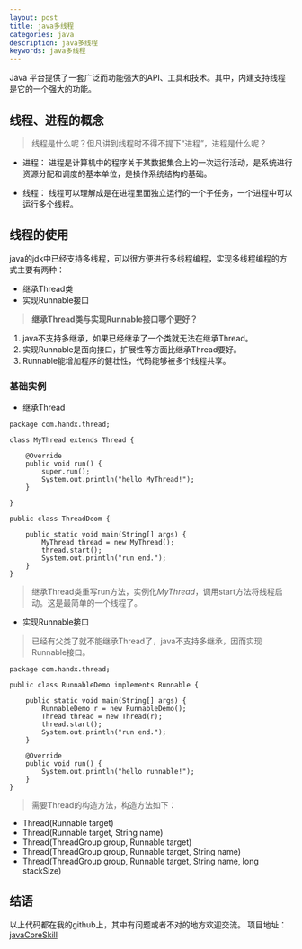 ```yaml
---
layout: post
title: java多线程
categories: java
description: java多线程
keywords: java多线程
---
```


Java 平台提供了一套广泛而功能强大的API、工具和技术。其中，内建支持线程是它的一个强大的功能。

## 线程、进程的概念
> 线程是什么呢？但凡讲到线程时不得不提下“进程”，进程是什么呢？

- 进程：
进程是计算机中的程序关于某数据集合上的一次运行活动，是系统进行资源分配和调度的基本单位，是操作系统结构的基础。

- 线程：
线程可以理解成是在进程里面独立运行的一个子任务，一个进程中可以运行多个线程。

## 线程的使用
java的jdk中已经支持多线程，可以很方便进行多线程编程，实现多线程编程的方式主要有两种：

- 继承Thread类
- 实现Runnable接口

> **继承Thread类与实现Runnable接口哪个更好？**
1. java不支持多继承，如果已经继承了一个类就无法在继承Thread。
2. 实现Runnable是面向接口，扩展性等方面比继承Thread要好。
3. Runnable能增加程序的健壮性，代码能够被多个线程共享。

### 基础实例

- 继承Thread

```
package com.handx.thread;

class MyThread extends Thread {
	
	@Override
	public void run() {
		super.run();
		System.out.println("hello MyThread!");
	}
	
}

public class ThreadDeom {

	public static void main(String[] args) {
		MyThread thread = new MyThread();
		thread.start();
		System.out.println("run end.");
	}
}
```
> 继承Thread类重写run方法，实例化*MyThread*，调用start方法将线程启动。这是最简单的一个线程了。

- 实现Runnable接口

> 已经有父类了就不能继承Thread了，java不支持多继承，因而实现Runnable接口。

```
package com.handx.thread;

public class RunnableDemo implements Runnable {

	public static void main(String[] args) {
		RunnableDemo r = new RunnableDemo();
		Thread thread = new Thread(r);
		thread.start();
		System.out.println("run end.");
	}

	@Override
	public void run() {
		System.out.println("hello runnable!");
	}
}
```

> 需要Thread的构造方法，构造方法如下：
- Thread(Runnable target) 
- Thread(Runnable target, String name) 
- Thread(ThreadGroup group, Runnable target) 
- Thread(ThreadGroup group, Runnable target, String name) 
- Thread(ThreadGroup group, Runnable target, String name, long stackSize)






## 结语
以上代码都在我的github上，其中有问题或者不对的地方欢迎交流。
项目地址：[javaCoreSkill](https://github.com/handexing/javaCoreSkill)




